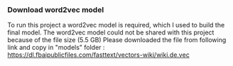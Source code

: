 
### Download word2vec model

To run this project a word2vec model is required, which I used to build the final model.
The word2vec model could not be shared with this project because of the file size (5.5 GB)
Please downloaded the file from following link and copy in "models" folder :
https://dl.fbaipublicfiles.com/fasttext/vectors-wiki/wiki.de.vec
